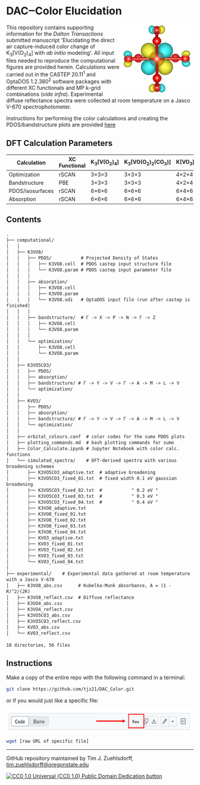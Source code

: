 # DAC‒Color Elucidation
[comment]: [![DOI:<10.1021/acs.jpca.4c02927>](http://img.shields.io/badge/JPCA_Paper-10.1021/acs.jpca.4c02927-blue.svg)](http://dx.doi.org/10.1021/acs.jpca.4c02927) 
[comment]: [![DOI](https://zenodo.org/badge/DOI/10.5281/zenodo.11086701.svg)](https://doi.org/10.5281/zenodo.11086701)

<img align="right" src='https://github.com/LinusP217/DAC_Color/blob/main/MO8_LUCO_res.png' width = "200" height = "189">

This repository contains supporting information for the *Dalton Transactions* submitted manuscript 'Elucidating the direct air capture-induced color change of K<sub>3</sub>[V(O<sub>2</sub>)<sub>4</sub>] with *ab initio* modeling'. All input files needed to reproduce the computational figures are provided herein. Calculations were carried out in the CASTEP 20.11<sup>1</sup> and OptaDOS 1.2.380<sup>2</sup> software packages with different XC functionals and MP k-grid combinations (*vide infra*). Experimental diffuse reflectance spectra were collected at room temperature on a Jasco V-670 spectrophotometer.

Instructions for performing the color calculations and creating the PDOS/bandstructure plots are provided [here](https://github.com/LinusP217/DAC_Color/blob/main/computational/plotting_commands.md)

## DFT Calculation Parameters

| Calculation       | XC Functional | K<sub>3</sub>[V(O<sub>2</sub>)<sub>4</sub>] | K<sub>3</sub>[VO(O<sub>2</sub>)<sub>2</sub>(CO<sub>3</sub>)] | K[VO<sub>3</sub>]   |
|------------------|---------------|----------|----------------|----------|
| Optimization      | rSCAN         | 3×3×3    | 3×3×3          | 4×2×4    |
| Bandstructure     | PBE           | 3×3×3    | 3×3×3          | 4×2×4    |
| PDOS/isosurfaces  | rSCAN         | 6×6×6    | 6×6×6          | 6×4×6    |
| Absorption        | rSCAN         | 6×6×6    | 6×6×6          | 6×4×6    |


## Contents
```
.
├── computational/
│   │
│   ├── K3VO8/
│   │   ├── PDOS/           # Projected Density of States
│   │   │   ├── K3VO8.cell  # PDOS castep input structure file
│   │   │   └── K3VO8.param # PDOS castep input parameter file
│   │   │
│   │   ├── absorption/     
│   │   │   ├── K3VO8.cell
│   │   │   ├── K3VO8.param
│   │   │   └── K3VO8.odi   # OptaDOS input file (run after castep is finished)
│   │   │
│   │   ├── bandstructure/  # Γ -> X -> P -> N -> Γ -> Z
│   │   │   ├── K3VO8.cell
│   │   │   └── K3VO8.param
│   │   │
│   │   └── optimization/
│   │       ├── K3VO8.cell
│   │       └── K3VO8.param
│   │
│   ├── K3VO5CO3/
│   │   ├── PDOS/
│   │   ├── absorption/
│   │   ├── bandstructure/ # Γ -> Y -> V -> Γ -> A -> M -> L -> V
│   │   └── optimization/
│   │
│   ├── KVO3/
│   │   ├── PDOS/
│   │   ├── absorption/
│   │   ├── bandstructure/ # Γ -> Y -> V -> Γ -> A -> M -> L -> V
│   │   └── optimization/
│   │
│   ├── orbital_colours.conf  # color codes for the sumo PDOS plots
│   ├── plotting_commands.md  # bash plotting commands for sumo
│   ├── Color_Calculate.ipynb # Jupyter Notebook with color calc. functions 
│   └── simulated_spectra/    # DFT-derived spectra with various broadening schemes
│       ├── K3VO5CO3_adaptive.txt  # adaptive broadening
│       ├── K3VO5CO3_fixed_01.txt  # fixed width 0.1 eV gaussian broadening
│       ├── K3VO5CO3_fixed_02.txt  #           " 0.2 eV "
│       ├── K3VO5CO3_fixed_03.txt  #           " 0.3 eV "
│       ├── K3VO5CO3_fixed_04.txt  #           " 0.4 eV "
│       ├── K3VO8_adaptive.txt
│       ├── K3VO8_fixed_01.txt
│       ├── K3VO8_fixed_02.txt
│       ├── K3VO8_fixed_03.txt
│       ├── K3VO8_fixed_04.txt
│       ├── KVO3_adaptive.txt
│       ├── KVO3_fixed_01.txt
│       ├── KVO3_fixed_02.txt
│       ├── KVO3_fixed_03.txt
│       └── KVO3_fixed_04.txt
│
├── experimental/    # Experimental data gathered at room temperature with a Jasco V-670
│   ├── K3VO8_abs.csv      # Kubelka-Munk absorbance, A = (1 - R)^2/(2R)
│   ├── K3VO8_reflect.csv  # Diffuse reflectance
│   ├── K3VO4_abs.csv
│   ├── K3VO4_reflect.csv
│   ├── K3VO5CO3_abs.csv
│   ├── K3VO5CO3_reflect.csv
│   ├── KVO3_abs.csv
│   └── KVO3_reflect.csv

18 directories, 56 files

```
## Instructions

Make a copy of the entire repo with the following command in a terminal:
```bash
git clone https://github.com/tjz21/DAC_Color.git
```

or if you would just like a specific file:

<img align="center" src='https://github.com/LinusP217/DAC_Color/blob/main/raw_link_image.png' width = "600" height = "63.4">

```bash
wget [raw URL of specific file]
```

---

GitHub repository maintained by Tim J. Zuehlsdorff, tim.zuehlsdorff@oregonstate.edu

[cc-zero-png]: https://licensebuttons.net/l/zero/1.0/88x31.png "CC0 1.0 Universal (CC0 1.0) Public Domain Dedication button"
[cc-zero]: https://creativecommons.org/publicdomain/zero/1.0/

[![CC0 1.0 Universal (CC0 1.0) Public Domain Dedication
button][cc-zero-png]][cc-zero]

